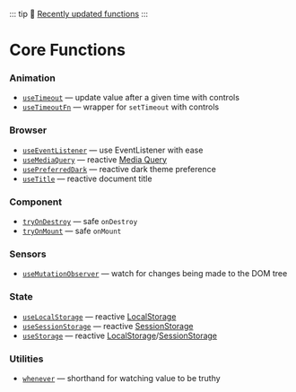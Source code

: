 ::: tip
📰 [Recently updated functions](/recently-updated)
:::

# Core Functions

<!--GENERATED LIST, DO NOT MODIFY MANUALLY-->
<!--FUNCTIONS_LIST_STARTS-->
### Animation
  - [`useTimeout`](/shared/useTimeout/) — update value after a given time with controls
  - [`useTimeoutFn`](/shared/useTimeoutFn/) — wrapper for `setTimeout` with controls

### Browser
  - [`useEventListener`](/core/useEventListener/) — use EventListener with ease
  - [`useMediaQuery`](/core/useMediaQuery/) — reactive [Media Query](https://developer.mozilla.org/en-US/docs/Web/CSS/Media_Queries/Testing_media_queries)
  - [`usePreferredDark`](/core/usePreferredDark/) — reactive dark theme preference
  - [`useTitle`](/core/useTitle/) — reactive document title

### Component
  - [`tryOnDestroy`](/shared/tryOnDestroy/) — safe `onDestroy`
  - [`tryOnMount`](/shared/tryOnMount/) — safe `onMount`

### Sensors
  - [`useMutationObserver`](/core/useMutationObserver/) — watch for changes being made to the DOM tree

### State
  - [`useLocalStorage`](/core/useLocalStorage/) — reactive [LocalStorage](https://developer.mozilla.org/en-US/docs/Web/API/Window/localStorage)
  - [`useSessionStorage`](/core/useSessionStorage/) — reactive [SessionStorage](https://developer.mozilla.org/en-US/docs/Web/API/Window/sessionStorage)
  - [`useStorage`](/core/useStorage/) — reactive [LocalStorage](https://developer.mozilla.org/en-US/docs/Web/API/Window/localStorage)/[SessionStorage](https://developer.mozilla.org/en-US/docs/Web/API/Window/sessionStorage)

### Utilities
  - [`whenever`](/shared/whenever/) — shorthand for watching value to be truthy


<!--FUNCTIONS_LIST_ENDS-->

